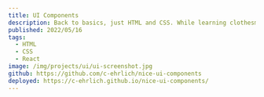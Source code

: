 ```yaml
---
title: UI Components
description: Back to basics, just HTML and CSS. While learning clothesmaking I found that the best way to improve was to find great clothes and create replicas of them, in order to learn about the patterns and design systems that went into them. Now I am tuning my UI/UX skills by recreating my own versions of components that I like in other apps.
published: 2022/05/16
tags:
  - HTML
  - CSS
  - React
image: /img/projects/ui/ui-screenshot.jpg
github: https://github.com/c-ehrlich/nice-ui-components
deployed: https://c-ehrlich.github.io/nice-ui-components/
---
```

